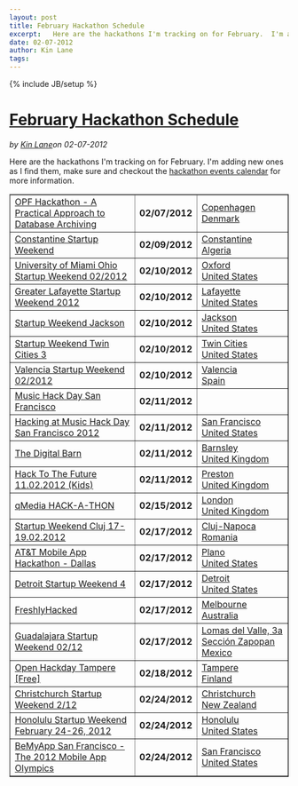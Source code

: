 ---layout: posttitle: February Hackathon Scheduleexcerpt:   Here are the hackathons I'm tracking on for February.  I'm adding new ones as I find them, make sure and checkout the hackathon events calendar for more information.date: 02-07-2012author: Kin Lanetags: ---{% include JB/setup %}<h1 class="title"><a href="#" rel="bookmark" title="February Hackathon Schedule">February Hackathon Schedule</a></h1><i><span class="small">by</span> <a href="https://plus.google.com/106460238807821851374" rel="author">Kin Lane</a><span class="small">on</span> <span class="post-date">02-07-2012</span></i><p></p><p>Here are the hackathons I'm tracking on for February.  I'm adding new ones as I find them, make sure and checkout the <a title="Hackathon events calendar" href="/events/">hackathon events calendar</a> for more information.</p>
<table border="1" cellspacing="5" cellpadding="5" width="100%">
<tbody>
<tr>
<td><a href="/events/opf_hackathon__a_practical_approach_to_database_archiving.php">OPF Hackathon - A Practical Approach to Database Archiving</a></td>
<td><strong>02/07/2012</strong></td>
<td><a href="/events/opf_hackathon__a_practical_approach_to_database_archiving.php">Copenhagen<br />Denmark</a></td>
</tr>
<tr>
<td><a href="/events/constantine_startup_weekend.php">Constantine Startup Weekend</a></td>
<td><strong>02/09/2012</strong></td>
<td><a href="/events/constantine_startup_weekend.php">Constantine<br />Algeria</a></td>
</tr>
<tr>
<td><a href="/events/university_of_miami_ohio_startup_weekend_022012.php">University of Miami Ohio Startup Weekend 02/2012</a></td>
<td><strong>02/10/2012</strong></td>
<td><a href="/events/university_of_miami_ohio_startup_weekend_022012.php">Oxford<br />United States</a></td>
</tr>
<tr>
<td><a href="/events/greater_lafayette_startup_weekend_2012.php">Greater Lafayette Startup Weekend 2012</a></td>
<td><strong>02/10/2012</strong></td>
<td><a href="/events/greater_lafayette_startup_weekend_2012.php">Lafayette<br />United States</a></td>
</tr>
<tr>
<td><a href="/events/startup_weekend_jackson.php">Startup Weekend Jackson</a></td>
<td><strong>02/10/2012</strong></td>
<td><a href="/events/startup_weekend_jackson.php">Jackson<br />United States</a></td>
</tr>
<tr>
<td><a href="/events/startup_weekend_twin_cities_3.php">Startup Weekend Twin Cities 3</a></td>
<td><strong>02/10/2012</strong></td>
<td><a href="/events/startup_weekend_twin_cities_3.php">Twin Cities<br />United States</a></td>
</tr>
<tr>
<td><a href="/events/valencia_startup_weekend_022012.php">Valencia Startup Weekend 02/2012</a></td>
<td><strong>02/10/2012</strong></td>
<td><a href="/events/valencia_startup_weekend_022012.php">Valencia<br />Spain</a></td>
</tr>
<tr>
<td><a href="/events/music_hack_day_san_francisco.php">Music Hack Day San Francisco</a></td>
<td><strong>02/11/2012</strong></td>
<td><a href="/events/music_hack_day_san_francisco.php"><br /></a></td>
</tr>
<tr>
<td><a href="/events/hacking_at_music_hack_day_san_francisco_2012.php">Hacking at Music Hack Day San Francisco 2012</a></td>
<td><strong>02/11/2012</strong></td>
<td><a href="/events/hacking_at_music_hack_day_san_francisco_2012.php">San Francisco<br />United States</a></td>
</tr>
<tr>
<td><a href="/events/the_digital_barn.php">The Digital Barn</a></td>
<td><strong>02/11/2012</strong></td>
<td><a href="/events/the_digital_barn.php">Barnsley<br />United Kingdom</a></td>
</tr>
<tr>
<td><a href="/events/hack_to_the_future_11022012_kids.php">Hack To The Future 11.02.2012 (Kids)</a></td>
<td><strong>02/11/2012</strong></td>
<td><a href="/events/hack_to_the_future_11022012_kids.php">Preston<br />United Kingdom</a></td>
</tr>
<tr>
<td><a href="/events/qmedia_hackathon.php">qMedia HACK-A-THON</a></td>
<td><strong>02/15/2012</strong></td>
<td><a href="/events/qmedia_hackathon.php">London<br />United Kingdom</a></td>
</tr>
<tr>
<td><a href="/events/startup_weekend_cluj_1719022012.php">Startup Weekend Cluj 17-19.02.2012</a></td>
<td><strong>02/17/2012</strong></td>
<td><a href="/events/startup_weekend_cluj_1719022012.php">Cluj-Napoca<br />Romania</a></td>
</tr>
<tr>
<td><a href="/events/att_mobile_app_hackathon__dallas.php">AT&amp;T Mobile App Hackathon - Dallas</a></td>
<td><strong>02/17/2012</strong></td>
<td><a href="/events/att_mobile_app_hackathon__dallas.php">Plano<br />United States</a></td>
</tr>
<tr>
<td><a href="/events/detroit__startup_weekend_4.php">Detroit Startup Weekend 4</a></td>
<td><strong>02/17/2012</strong></td>
<td><a href="/events/detroit__startup_weekend_4.php">Detroit<br />United States</a></td>
</tr>
<tr>
<td><a href="/events/freshlyhacked.php">FreshlyHacked</a></td>
<td><strong>02/17/2012</strong></td>
<td><a href="/events/freshlyhacked.php">Melbourne<br />Australia</a></td>
</tr>
<tr>
<td><a href="/events/guadalajara_startup_weekend_0212.php">Guadalajara Startup Weekend 02/12</a></td>
<td><strong>02/17/2012</strong></td>
<td><a href="/events/guadalajara_startup_weekend_0212.php">Lomas del Valle, 3a Secci&oacute;n Zapopan<br />Mexico</a></td>
</tr>
<tr>
<td><a href="/events/open_hackday_tampere_free.php">Open Hackday Tampere [Free]</a></td>
<td><strong>02/18/2012</strong></td>
<td><a href="/events/open_hackday_tampere_free.php">Tampere<br />Finland</a></td>
</tr>
<tr>
<td><a href="/events/christchurch_startup_weekend_212.php">Christchurch Startup Weekend 2/12</a></td>
<td><strong>02/24/2012</strong></td>
<td><a href="/events/christchurch_startup_weekend_212.php">Christchurch<br />New Zealand</a></td>
</tr>
<tr>
<td><a href="/events/honolulu_startup_weekend_february_2426_2012.php">Honolulu Startup Weekend February 24-26, 2012</a></td>
<td><strong>02/24/2012</strong></td>
<td><a href="/events/honolulu_startup_weekend_february_2426_2012.php">Honolulu<br />United States</a></td>
</tr>
<tr>
<td><a href="/events/bemyapp_san_francisco__the_2012_mobile_app_olympics.php">BeMyApp San Francisco - The 2012 Mobile App Olympics</a></td>
<td><strong>02/24/2012</strong></td>
<td><a href="/events/bemyapp_san_francisco__the_2012_mobile_app_olympics.php">San Francisco<br />United States</a></td>
</tr>
</tbody>
</table>